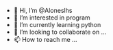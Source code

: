 - 👋 Hi, I’m @Aloneslhs
- 👀 I’m interested in program
- 🌱 I’m currently learning python
- 💞️ I’m looking to collaborate on ...
- 📫 How to reach me ...

<!---
Aloneslhs/Aloneslhs is a ✨ special ✨ repository because its `README.md` (this file) appears on your GitHub profile.
You can click the Preview link to take a look at your changes.
--->
